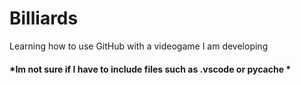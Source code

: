 # Billiards
Learning how to use GitHub with a videogame I am developing
#### *Im not sure if I have to include files such as **.vscode** or **__pycache__** *
